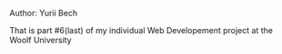 Author: Yurii Bech

That is part #6(last) of my individual Web Developement project at the Woolf
University
